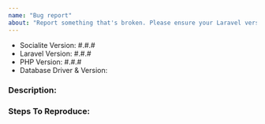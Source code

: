 ```yaml
---
name: "Bug report"
about: "Report something that's broken. Please ensure your Laravel version is still supported: https://laravel.com/docs/releases#support-policy"
---
```


<!-- DO NOT THROW THIS AWAY -->
<!-- Fill out the FULL versions with patch versions -->

- Socialite Version: #.#.#
- Laravel Version: #.#.#
- PHP Version: #.#.#
- Database Driver & Version:

### Description:


### Steps To Reproduce:
